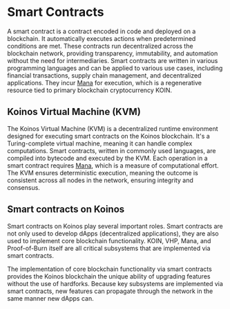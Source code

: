 # Smart Contracts
A smart contract is a contract encoded in code and deployed on a blockchain. It automatically executes actions when predetermined conditions are met. These contracts run decentralized across the blockchain network, providing transparency, immutability, and automation without the need for intermediaries. Smart contracts are written in various programming languages and can be applied to various use cases, including financial transactions, supply chain management, and decentralized applications. They incur [Mana](mana.md) for execution, which is a regenerative resource tied to primary blockchain cryptocurrency KOIN.

## Koinos Virtual Machine (KVM)
The Koinos Virtual Machine (KVM) is a decentralized runtime environment designed for executing smart contracts on the Koinos blockchain. It's a Turing-complete virtual machine, meaning it can handle complex computations. Smart contracts, written in commonly used languages, are compiled into bytecode and executed by the KVM. Each operation in a smart contract requires [Mana](mana.md), which is a measure of computational effort. The KVM ensures deterministic execution, meaning the outcome is consistent across all nodes in the network, ensuring integrity and consensus.

## Smart contracts on Koinos
Smart contracts on Koinos play several important roles. Smart contracts are not only used to develop dApps (decentralized applications), they are also used to implement core blockchain functionality. KOIN, VHP, Mana, and Proof-of-Burn itself are all critical subsystems that are implemented via smart contracts.

The implementation of core blockchain functionality via smart contracts provides the Koinos blockchain the unique ability of upgrading features without the use of hardforks. Because key subsystems are implemented via smart contracts, new features can propagate through the network in the same manner new dApps can.